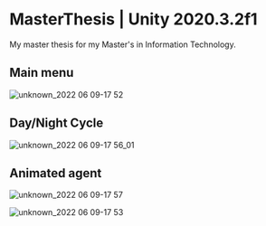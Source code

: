 # MasterThesis | Unity 2020.3.2f1
My master thesis for my Master's in Information Technology.

## Main menu
![unknown_2022 06 09-17 52](https://user-images.githubusercontent.com/73944749/172877839-03b0433d-0ce7-4c95-a819-e8ded5fbdaf5.gif)

## Day/Night Cycle
![unknown_2022 06 09-17 56_01](https://user-images.githubusercontent.com/73944749/172878644-de07e504-13b2-4897-a0d7-4b1eaf62fb38.gif)

## Animated agent
![unknown_2022 06 09-17 57](https://user-images.githubusercontent.com/73944749/172878730-954ceed8-4524-4923-b8e9-11301f607306.gif)

![unknown_2022 06 09-17 53](https://user-images.githubusercontent.com/73944749/172877855-9b573ec7-24e0-479c-b482-a93e5513518d.gif)
